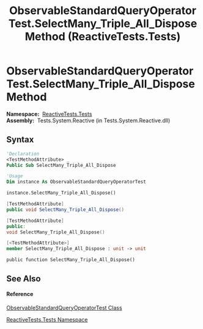 ﻿---
title: ObservableStandardQueryOperatorTest.SelectMany_Triple_All_Dispose Method  (ReactiveTests.Tests)
TOCTitle: SelectMany_Triple_All_Dispose Method
ms:assetid: M:ReactiveTests.Tests.ObservableStandardQueryOperatorTest.SelectMany_Triple_All_Dispose
ms:mtpsurl: https://msdn.microsoft.com/en-us/library/reactivetests.tests.observablestandardqueryoperatortest.selectmany_triple_all_dispose(v=VS.103)
ms:contentKeyID: 36620294
ms.date: 06/28/2011
mtps_version: v=VS.103
f1_keywords:
- ReactiveTests.Tests.ObservableStandardQueryOperatorTest.SelectMany_Triple_All_Dispose
dev_langs:
- CSharp
- JScript
- VB
- FSharp
- c++
---

# ObservableStandardQueryOperatorTest.SelectMany\_Triple\_All\_Dispose Method

**Namespace:**  [ReactiveTests.Tests](hh289046\(v=vs.103\).md)  
**Assembly:**  Tests.System.Reactive (in Tests.System.Reactive.dll)

## Syntax

``` vb
'Declaration
<TestMethodAttribute> _
Public Sub SelectMany_Triple_All_Dispose
```

``` vb
'Usage
Dim instance As ObservableStandardQueryOperatorTest

instance.SelectMany_Triple_All_Dispose()
```

``` csharp
[TestMethodAttribute]
public void SelectMany_Triple_All_Dispose()
```

``` c++
[TestMethodAttribute]
public:
void SelectMany_Triple_All_Dispose()
```

``` fsharp
[<TestMethodAttribute>]
member SelectMany_Triple_All_Dispose : unit -> unit 
```

``` jscript
public function SelectMany_Triple_All_Dispose()
```

## See Also

#### Reference

[ObservableStandardQueryOperatorTest Class](hh288944\(v=vs.103\).md)

[ReactiveTests.Tests Namespace](hh289046\(v=vs.103\).md)

